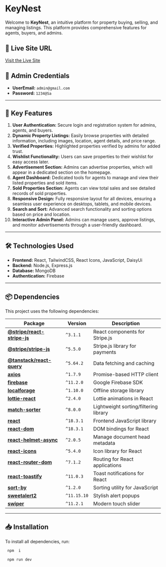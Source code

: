 # KeyNest  

Welcome to **KeyNest**, an intuitive platform for property buying, selling, and managing listings. This platform provides comprehensive features for agents, buyers, and admins.  

## 🔗 Live Site URL  
[Visit the Live Site](https://tiny-cat-28deae.netlify.app/)  

## 👤 Admin Credentials  
- **UserEmail:** `admin@gmail.com ` 
- **Password:** `1234@Sa ` 

---

## 🚀 Key Features  

1. **User Authentication:** Secure login and registration system for admins, agents, and buyers.  
2. **Dynamic Property Listings:** Easily browse properties with detailed information, including images, location, agent details, and price range.  
3. **Verified Properties:** Highlighted properties verified by admins for added trust.  
4. **Wishlist Functionality:** Users can save properties to their wishlist for easy access later.  
5. **Advertisement Section:** Admins can advertise properties, which will appear in a dedicated section on the homepage.  
6. **Agent Dashboard:** Dedicated tools for agents to manage and view their listed properties and sold items.  
7. **Sold Properties Section:** Agents can view total sales and see detailed records of sold properties.  
8. **Responsive Design:** Fully responsive layout for all devices, ensuring a seamless user experience on desktops, tablets, and mobile devices.  
9. **Search and Sort:** Advanced search functionality and sorting options based on price and location.  
10. **Interactive Admin Panel:** Admins can manage users, approve listings, and monitor advertisements through a user-friendly dashboard.  

---

## 🛠️ Technologies Used  

- **Frontend:** React, TailwindCSS, React Icons, JavaScript, DaisyUi  
- **Backend:** Node.js, Express.js  
- **Database:** MongoDB  
- **Authentication:** Firebase  

--- 
## 📦 Dependencies  

This project uses the following dependencies:  

| Package | Version | Description |
|---------|---------|-------------|
| **[@stripe/react-stripe-js](https://www.npmjs.com/package/@stripe/react-stripe-js)** | `^3.1.1` | React components for Stripe.js |
| **[@stripe/stripe-js](https://www.npmjs.com/package/@stripe/stripe-js)** | `^5.5.0` | Stripe.js library for payments |
| **[@tanstack/react-query](https://www.npmjs.com/package/@tanstack/react-query)** | `^5.64.2` | Data fetching and caching |
| **[axios](https://www.npmjs.com/package/axios)** | `^1.7.9` | Promise-based HTTP client |
| **[firebase](https://www.npmjs.com/package/firebase)** | `^11.2.0` | Google Firebase SDK |
| **[localforage](https://www.npmjs.com/package/localforage)** | `^1.10.0` | Offline storage library |
| **[lottie-react](https://www.npmjs.com/package/lottie-react)** | `^2.4.0` | Lottie animations in React |
| **[match-sorter](https://www.npmjs.com/package/match-sorter)** | `^8.0.0` | Lightweight sorting/filtering library |
| **[react](https://www.npmjs.com/package/react)** | `^18.3.1` | Frontend JavaScript library |
| **[react-dom](https://www.npmjs.com/package/react-dom)** | `^18.3.1` | DOM bindings for React |
| **[react-helmet-async](https://www.npmjs.com/package/react-helmet-async)** | `^2.0.5` | Manage document head metadata |
| **[react-icons](https://www.npmjs.com/package/react-icons)** | `^5.4.0` | Icon library for React |
| **[react-router-dom](https://www.npmjs.com/package/react-router-dom)** | `^7.1.2` | Routing for React applications |
| **[react-toastify](https://www.npmjs.com/package/react-toastify)** | `^11.0.3` | Toast notifications for React |
| **[sort-by](https://www.npmjs.com/package/sort-by)** | `^1.2.0` | Sorting utility for JavaScript |
| **[sweetalert2](https://www.npmjs.com/package/sweetalert2)** | `^11.15.10` | Stylish alert popups |
| **[swiper](https://www.npmjs.com/package/swiper)** | `^11.2.1` | Modern touch slider |

---

## 📥 Installation  

To install all dependencies, run:  

 ```bash
  npm  i
```
 ```bash
  npm run dev
```
